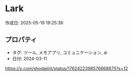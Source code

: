 # Lark

作成日: 2025-05-19 19:25:36

## プロパティ

- タグ: ツール, メモアプリ, コミュニケーション, ai
- 日付: 2024-03-11

https://x.com/shodaiiiiii/status/1762422398576668875?s=12
